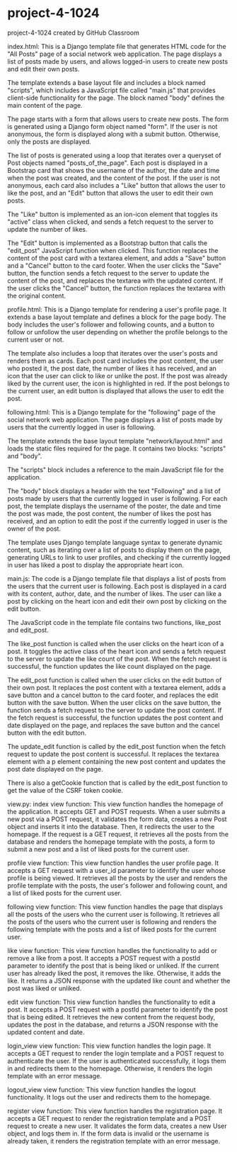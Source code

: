 # project-4-1024
project-4-1024 created by GitHub Classroom

index.html:
This is a Django template file that generates HTML code for the "All Posts" page of a social network web application. The page displays a list of posts made by users, and allows logged-in users to create new posts and edit their own posts.

The template extends a base layout file and includes a block named "scripts", which includes a JavaScript file called "main.js" that provides client-side functionality for the page. The block named "body" defines the main content of the page.

The page starts with a form that allows users to create new posts. The form is generated using a Django form object named "form". If the user is not anonymous, the form is displayed along with a submit button. Otherwise, only the posts are displayed.

The list of posts is generated using a loop that iterates over a queryset of Post objects named "posts_of_the_page". Each post is displayed in a Bootstrap card that shows the username of the author, the date and time when the post was created, and the content of the post. If the user is not anonymous, each card also includes a "Like" button that allows the user to like the post, and an "Edit" button that allows the user to edit their own posts.

The "Like" button is implemented as an ion-icon element that toggles its "active" class when clicked, and sends a fetch request to the server to update the number of likes.

The "Edit" button is implemented as a Bootstrap button that calls the "edit_post" JavaScript function when clicked. This function replaces the content of the post card with a textarea element, and adds a "Save" button and a "Cancel" button to the card footer. When the user clicks the "Save" button, the function sends a fetch request to the server to update the content of the post, and replaces the textarea with the updated content. If the user clicks the "Cancel" button, the function replaces the textarea with the original content.

profile.html:
This is a Django template for rendering a user's profile page. It extends a base layout template and defines a block for the page body. The body includes the user's follower and following counts, and a button to follow or unfollow the user depending on whether the profile belongs to the current user or not.

The template also includes a loop that iterates over the user's posts and renders them as cards. Each post card includes the post content, the user who posted it, the post date, the number of likes it has received, and an icon that the user can click to like or unlike the post. If the post was already liked by the current user, the icon is highlighted in red. If the post belongs to the current user, an edit button is displayed that allows the user to edit the post.

following.html:
This is a Django template for the "following" page of the social network web application. The page displays a list of posts made by users that the currently logged in user is following.

The template extends the base layout template "network/layout.html" and loads the static files required for the page. It contains two blocks: "scripts" and "body".

The "scripts" block includes a reference to the main JavaScript file for the application.

The "body" block displays a header with the text "Following" and a list of posts made by users that the currently logged in user is following. For each post, the template displays the username of the poster, the date and time the post was made, the post content, the number of likes the post has received, and an option to edit the post if the currently logged in user is the owner of the post.

The template uses Django template language syntax to generate dynamic content, such as iterating over a list of posts to display them on the page, generating URLs to link to user profiles, and checking if the currently logged in user has liked a post to display the appropriate heart icon.

main.js:
The code is a Django template file that displays a list of posts from the users that the current user is following. Each post is displayed in a card with its content, author, date, and the number of likes. The user can like a post by clicking on the heart icon and edit their own post by clicking on the edit button.

The JavaScript code in the template file contains two functions, like_post and edit_post.


The like_post function is called when the user clicks on the heart icon of a post. It toggles the active class of the heart icon and sends a fetch request to the server to update the like count of the post. When the fetch request is successful, the function updates the like count displayed on the page.

The edit_post function is called when the user clicks on the edit button of their own post. It replaces the post content with a textarea element, adds a save button and a cancel button to the card footer, and replaces the edit button with the save button. When the user clicks on the save button, the function sends a fetch request to the server to update the post content. If the fetch request is successful, the function updates the post content and date displayed on the page, and replaces the save button and the cancel button with the edit button.

The update_edit function is called by the edit_post function when the fetch request to update the post content is successful. It replaces the textarea element with a p element containing the new post content and updates the post date displayed on the page.

There is also a getCookie function that is called by the edit_post function to get the value of the CSRF token cookie.

view.py:
index view function: This view function handles the homepage of the application. It accepts GET and POST requests. When a user submits a new post via a POST request, it validates the form data, creates a new Post object and inserts it into the database. Then, it redirects the user to the homepage. If the request is a GET request, it retrieves all the posts from the database and renders the homepage template with the posts, a form to submit a new post and a list of liked posts for the current user.

profile view function: This view function handles the user profile page. It accepts a GET request with a user_id parameter to identify the user whose profile is being viewed. It retrieves all the posts by the user and renders the profile template with the posts, the user's follower and following count, and a list of liked posts for the current user.

following view function: This view function handles the page that displays all the posts of the users who the current user is following. It retrieves all the posts of the users who the current user is following and renders the following template with the posts and a list of liked posts for the current user.

like view function: This view function handles the functionality to add or remove a like from a post. It accepts a POST request with a postId parameter to identify the post that is being liked or unliked. If the current user has already liked the post, it removes the like. Otherwise, it adds the like. It returns a JSON response with the updated like count and whether the post was liked or unliked.

edit view function: This view function handles the functionality to edit a post. It accepts a POST request with a postId parameter to identify the post that is being edited. It retrieves the new content from the request body, updates the post in the database, and returns a JSON response with the updated content and date.

login_view view function: This view function handles the login page. It accepts a GET request to render the login template and a POST request to authenticate the user. If the user is authenticated successfully, it logs them in and redirects them to the homepage. Otherwise, it renders the login template with an error message.

logout_view view function: This view function handles the logout functionality. It logs out the user and redirects them to the homepage.

register view function: This view function handles the registration page. It accepts a GET request to render the registration template and a POST request to create a new user. It validates the form data, creates a new User object, and logs them in. If the form data is invalid or the username is already taken, it renders the registration template with an error message.
